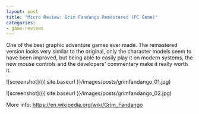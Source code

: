 ```yaml
---
layout: post
title: "Micro Review: Grim Fandango Remastered (PC Game)"
categories:
- game-reviews
---
```


<p>One of the best graphic adventure games ever made. The remastered version looks very similar to the original, only the character models seem to have been improved, but being able to easily play it on modern systems, the new mouse controls and the developers' commentary make it really worth it.</p>


![screenshot]({{ site.baseurl }}/images/posts/grimfandango_01.jpg)


![screenshot]({{ site.baseurl }}/images/posts/grimfandango_02.jpg)


<p>More info: <a href="https://en.wikipedia.org/wiki/Grim_Fandango">https://en.wikipedia.org/wiki/Grim_Fandango</a></p>
